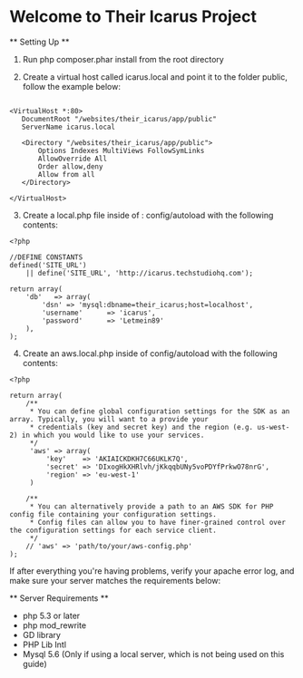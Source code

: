 # Welcome to Their Icarus Project #

** Setting Up ** 

1) Run php composer.phar install from the root directory

2) Create a virtual host called icarus.local and point it to the folder public, follow the example below:

````

<VirtualHost *:80>
   DocumentRoot "/websites/their_icarus/app/public"
   ServerName icarus.local

   <Directory "/websites/their_icarus/app/public">
       Options Indexes MultiViews FollowSymLinks
       AllowOverride All
       Order allow,deny
       Allow from all
   </Directory>

</VirtualHost>

````


3) Create a local.php file inside of : config/autoload with the following contents:

````
<?php

//DEFINE CONSTANTS 
defined('SITE_URL')
    || define('SITE_URL', 'http://icarus.techstudiohq.com');

return array(
    'db'   => array(
        'dsn' => 'mysql:dbname=their_icarus;host=localhost',
        'username'      => 'icarus',
        'password'      => 'Letmein89'
    ),
);

````

4) Create an aws.local.php inside of config/autoload with the following contents:

````
<?php

return array(
    /**
     * You can define global configuration settings for the SDK as an array. Typically, you will want to a provide your
     * credentials (key and secret key) and the region (e.g. us-west-2) in which you would like to use your services.
     */
     'aws' => array(
         'key'    => 'AKIAICKDKH7C66UKLK7Q',
         'secret' => 'DIxogHkXHRlvh/jKkqqbUNy5voPDYfPrkwO78nrG',
         'region' => 'eu-west-1'
     ) 
    
    /**
     * You can alternatively provide a path to an AWS SDK for PHP config file containing your configuration settings.
     * Config files can allow you to have finer-grained control over the configuration settings for each service client.
     */
    // 'aws' => 'path/to/your/aws-config.php'
);

````

If after everything you're having problems, verify your apache error log, and make sure your server matches the requirements below: 

** Server Requirements **

* php 5.3 or later
* php mod_rewrite
* GD library 
* PHP Lib Intl
* Mysql 5.6 (Only if using a local server, which is not being used on this guide)